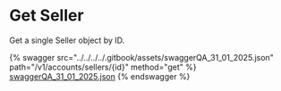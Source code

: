 # Get Seller

Get a single Seller object by ID.

{% swagger src="../../../../.gitbook/assets/swaggerQA_31_01_2025.json" path="/v1/accounts/sellers/{id}" method="get" %}
[swaggerQA_31_01_2025.json](../../../../.gitbook/assets/swaggerQA_31_01_2025.json)
{% endswagger %}
